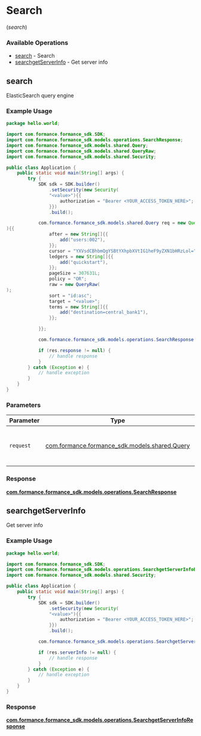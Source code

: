 # Search
(*search*)

### Available Operations

* [search](#search) - Search
* [searchgetServerInfo](#searchgetserverinfo) - Get server info

## search

ElasticSearch query engine

### Example Usage

```java
package hello.world;

import com.formance.formance_sdk.SDK;
import com.formance.formance_sdk.models.operations.SearchResponse;
import com.formance.formance_sdk.models.shared.Query;
import com.formance.formance_sdk.models.shared.QueryRaw;
import com.formance.formance_sdk.models.shared.Security;

public class Application {
    public static void main(String[] args) {
        try {
            SDK sdk = SDK.builder()
                .setSecurity(new Security(
                "<value>"){{
                    authorization = "Bearer <YOUR_ACCESS_TOKEN_HERE>";
                }})
                .build();

            com.formance.formance_sdk.models.shared.Query req = new Query(
){{
                after = new String[]{{
                    add("users:002"),
                }};
                cursor = "YXVsdCBhbmQgYSBtYXhpbXVtIG1heF9yZXN1bHRzLol=";
                ledgers = new String[]{{
                    add("quickstart"),
                }};
                pageSize = 307631L;
                policy = "OR";
                raw = new QueryRaw(
);
                sort = "id:asc";
                target = "<value>";
                terms = new String[]{{
                    add("destination=central_bank1"),
                }};

            }};

            com.formance.formance_sdk.models.operations.SearchResponse res = sdk.search.search(req);

            if (res.response != null) {
                // handle response
            }
        } catch (Exception e) {
            // handle exception
        }
    }
}
```

### Parameters

| Parameter                                                                     | Type                                                                          | Required                                                                      | Description                                                                   |
| ----------------------------------------------------------------------------- | ----------------------------------------------------------------------------- | ----------------------------------------------------------------------------- | ----------------------------------------------------------------------------- |
| `request`                                                                     | [com.formance.formance_sdk.models.shared.Query](../../models/shared/Query.md) | :heavy_check_mark:                                                            | The request object to use for the request.                                    |


### Response

**[com.formance.formance_sdk.models.operations.SearchResponse](../../models/operations/SearchResponse.md)**


## searchgetServerInfo

Get server info

### Example Usage

```java
package hello.world;

import com.formance.formance_sdk.SDK;
import com.formance.formance_sdk.models.operations.SearchgetServerInfoResponse;
import com.formance.formance_sdk.models.shared.Security;

public class Application {
    public static void main(String[] args) {
        try {
            SDK sdk = SDK.builder()
                .setSecurity(new Security(
                "<value>"){{
                    authorization = "Bearer <YOUR_ACCESS_TOKEN_HERE>";
                }})
                .build();

            com.formance.formance_sdk.models.operations.SearchgetServerInfoResponse res = sdk.search.searchgetServerInfo();

            if (res.serverInfo != null) {
                // handle response
            }
        } catch (Exception e) {
            // handle exception
        }
    }
}
```


### Response

**[com.formance.formance_sdk.models.operations.SearchgetServerInfoResponse](../../models/operations/SearchgetServerInfoResponse.md)**

